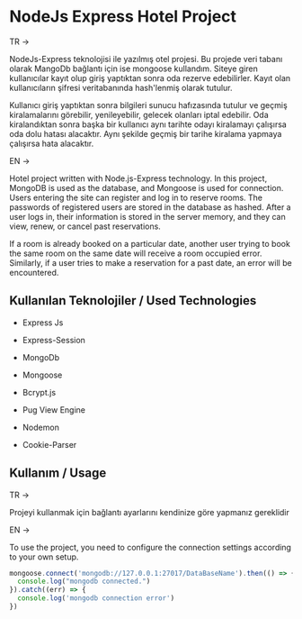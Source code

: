 
# NodeJs Express Hotel Project


TR ->

NodeJs-Express teknolojisi ile yazılmış otel projesi. Bu projede veri tabanı olarak MangoDb bağlantı için ise mongoose kullandım. Siteye giren kullanıcılar kayıt olup giriş yaptıktan sonra oda rezerve edebilirler. Kayıt olan kullanıcıların şifresi veritabanında 
hash'lenmiş olarak tutulur.

Kullanıcı giriş yaptıktan sonra bilgileri sunucu hafızasında tutulur ve geçmiş kiralamalarını görebilir, yenileyebilir, gelecek olanları iptal edebilir.
Oda kiralandıktan sonra başka bir kullanıcı aynı tarihte odayı kiralamayı çalışırsa oda dolu hatası alacaktır. Aynı şekilde geçmiş bir tarihe kiralama yapmaya çalışırsa hata alacaktır.

EN ->

Hotel project written with Node.js-Express technology. In this project, MongoDB is used as the database, and Mongoose is used for connection. Users entering the site can register and log in to reserve rooms. The passwords of registered users are stored in the database as hashed. After a user logs in, their information is stored in the server memory, and they can view, renew, or cancel past reservations.

If a room is already booked on a particular date, another user trying to book the same room on the same date will receive a room occupied error. Similarly, if a user tries to make a reservation for a past date, an error will be encountered.


## Kullanılan Teknolojiler / Used Technologies

- Express Js

- Express-Session

- MongoDb

- Mongoose

- Bcrypt.js

- Pug View Engine

- Nodemon

- Cookie-Parser
  
## Kullanım / Usage

TR ->

Projeyi kullanmak için bağlantı ayarlarını kendinize göre yapmanız gereklidir

EN ->

To use the project, you need to configure the connection settings according to your own setup.

```javascript
mongoose.connect('mongodb://127.0.0.1:27017/DataBaseName').then(() => {
  console.log("mongodb connected.")
}).catch((err) => {
  console.log('mongodb connection error')
})
```

  
